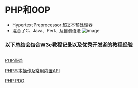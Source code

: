 # PHP和OOP
   + Hypertext Preprocessor 超文本预处理器
   + 混合了C、Java、Perl、及自创语法
 ![image]()


### 以下总结会结合W3c教程记录以及优秀开发者的教程经验
## 
[PHP基础](https://github.com/Danielhard/step-by-step/blob/master/note/php/base.md)

[PHP基本操作及常用内置API](https://github.com/Danielhard/step-by-step/blob/master/note/php/basic.md)

[PHP PDO](https://github.com/Danielhard/step-by-step/blob/master/note/php/PDO.md)

